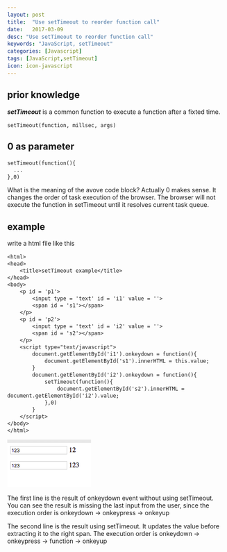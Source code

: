 ```yaml
---
layout: post
title:  "Use setTimeout to reorder function call"
date:   2017-03-09
desc: "Use setTimeout to reorder function call"
keywords: "JavaScript, setTimeout"
categories: [Javascript]
tags: [JavaScript,setTimeout]
icon: icon-javascript
---
```

## prior knowledge
***setTimeout*** is a common function to execute a function after a fixted time.
```
setTimeout(function, millsec, args)
```
## 0 as parameter
```
setTimeout(function(){
  ...
},0)
```
What is the meaning of the avove code block? Actually 0 makes sense. It changes the order of task execution of the browser. The browser will not execute the function in setTimeout until it resolves current task queue.

## example
write a html file like this
```
<html>
<head>
	<title>setTimeout example</title>
</head>
<body>
	<p id = 'p1'>
		<input type = 'text' id = 'i1' value = ''>
		<span id = 's1'></span>
	</p>
	<p id = 'p2'>
		<input type = 'text' id = 'i2' value = ''>
		<span id = 's2'></span>
	</p>
	<script type="text/javascript">
		document.getElementById('i1').onkeydown = function(){
			document.getElementById('s1').innerHTML = this.value;
		}
		document.getElementById('i2').onkeydown = function(){
			setTimeout(function(){
				document.getElementById('s2').innerHTML = document.getElementById('i2').value;
			},0)
		}
	</script>
</body>
</html>
```
![alt](https://github.com/xinyzhang9/frontend_must_knows/blob/master/setTimeOut/setTimeout.png?raw=true)  

The first line is the result of onkeydown event without using setTimeout. You can see the result is missing the last input from the user, since the execution order is onkeydown -> onkeypress -> onkeyup  

The second line is the result using setTimeout. It updates the value before extracting it to the right span. The execution order is onkeydown -> onkeypress -> function -> onkeyup  
